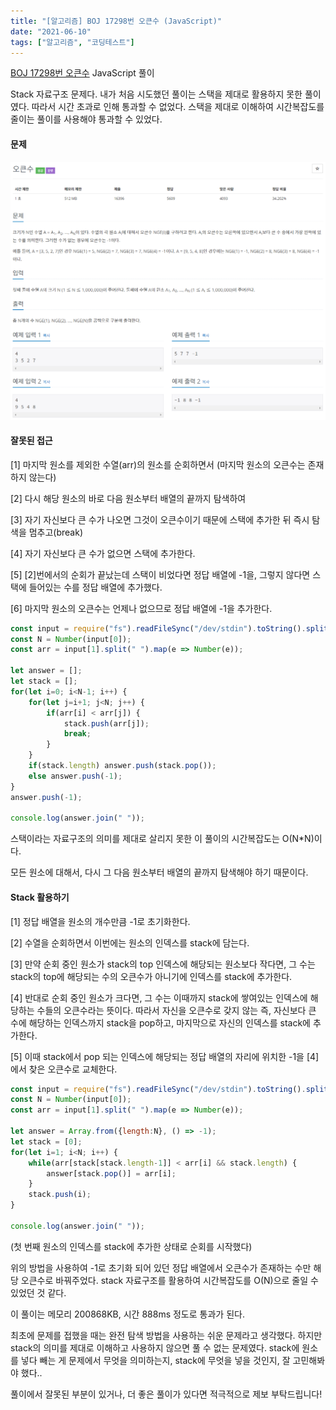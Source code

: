 ```yaml
---
title: "[알고리즘] BOJ 17298번 오큰수 (JavaScript)"
date: "2021-06-10"
tags: ["알고리즘", "코딩테스트"]
---
```

[BOJ 17298번 오큰수](https://www.acmicpc.net/problem/17298) JavaScript 풀이

Stack 자료구조 문제다. 내가 처음 시도했던 풀이는 스택을 제대로 활용하지 못한 풀이였다. 따라서 시간 초과로 인해 통과할 수 없었다. 스택을 제대로 이해하여 시간복잡도를 줄이는 풀이를 사용해야 통과할 수 있었다.



#### 문제

![문제](../../../src/images/boj17298.PNG)



#### 잘못된 접근

[1] 마지막 원소를 제외한 수열(arr)의 원소를 순회하면서 (마지막 원소의 오큰수는 존재하지 않는다)

[2] 다시 해당 원소의 바로 다음 원소부터 배열의 끝까지 탐색하여

[3] 자기 자신보다 큰 수가 나오면 그것이 오큰수이기 때문에 스택에 추가한 뒤 즉시 탐색을 멈추고(break)

[4] 자기 자신보다 큰 수가 없으면 스택에 추가한다.

[5] [2]번에서의 순회가 끝났는데 스택이 비었다면 정답 배열에 -1을, 그렇지 않다면 스택에 들어있는 수를 정답 배열에 추가했다.

[6] 마지막 원소의 오큰수는 언제나 없으므로 정답 배열에 -1을 추가한다.

```javascript
const input = require("fs").readFileSync("/dev/stdin").toString().split("\n");
const N = Number(input[0]);
const arr = input[1].split(" ").map(e => Number(e));

let answer = [];
let stack = [];
for(let i=0; i<N-1; i++) {
    for(let j=i+1; j<N; j++) {
        if(arr[i] < arr[j]) {
            stack.push(arr[j]);
            break;
        }
    }
    if(stack.length) answer.push(stack.pop());
    else answer.push(-1);
}
answer.push(-1);

console.log(answer.join(" "));
```

스택이라는 자료구조의 의미를 제대로 살리지 못한 이 풀이의 시간복잡도는 O(N*N)이다.

모든 원소에 대해서, 다시 그 다음 원소부터 배열의 끝까지 탐색해야 하기 때문이다. 



#### Stack 활용하기

[1] 정답 배열을 원소의 개수만큼 -1로 초기화한다.

[2] 수열을 순회하면서 이번에는 원소의 인덱스를 stack에 담는다.

[3] 만약 순회 중인 원소가 stack의 top 인덱스에 해당되는 원소보다 작다면, 그 수는 stack의 top에 해당되는 수의 오큰수가 아니기에 인덱스를 stack에 추가한다.

[4] 반대로 순회 중인 원소가 크다면, 그 수는 이때까지 stack에 쌓여있는 인덱스에 해당하는 수들의 오큰수라는 뜻이다. 따라서 자신을 오큰수로 갖지 않는 즉, 자신보다 큰 수에 해당하는 인덱스까지 stack을 pop하고, 마지막으로 자신의 인덱스를 stack에 추가한다.

[5] 이때 stack에서 pop 되는 인덱스에 해당되는 정답 배열의 자리에 위치한 -1을 [4]에서 찾은 오큰수로 교체한다.

```javascript
const input = require("fs").readFileSync("/dev/stdin").toString().split("\n");
const N = Number(input[0]);
const arr = input[1].split(" ").map(e => Number(e));

let answer = Array.from({length:N}, () => -1);
let stack = [0];
for(let i=1; i<N; i++) {
    while(arr[stack[stack.length-1]] < arr[i] && stack.length) {
        answer[stack.pop()] = arr[i];
    }
    stack.push(i);
}

console.log(answer.join(" "));
```

(첫 번째 원소의 인덱스를 stack에 추가한 상태로 순회를 시작했다)

위의 방법을 사용하여 -1로 초기화 되어 있던 정답 배열에서 오큰수가 존재하는 수만 해당 오큰수로 바꿔주었다. stack 자료구조를 활용하여 시간복잡도를 O(N)으로 줄일 수 있었던 것 같다.

이 풀이는 메모리 200868KB, 시간 888ms 정도로 통과가 된다.



최초에 문제를 접했을 때는 완전 탐색 방법을 사용하는 쉬운 문제라고 생각했다. 하지만 stack의 의미를 제대로 이해하고 사용하지 않으면 풀 수 없는 문제였다. stack에 원소를 넣다 빼는 게 문제에서 무엇을 의미하는지, stack에 무엇을 넣을 것인지, 잘 고민해봐야 했다..

풀이에서 잘못된 부분이 있거나, 더 좋은 풀이가 있다면 적극적으로 제보 부탁드립니다!